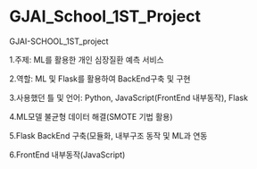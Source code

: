 # GJAI_School_1ST_Project

GJAI-SCHOOL_1ST_project

1.주제: ML를 활용한 개인 심장질환 예측 서비스

2.역할: ML 및 Flask를 활용하여 BackEnd구축 및 구현

3.사용했던 틀 및 언어: Python, JavaScript(FrontEnd 내부동작), Flask

4.ML모델 불균형 데이터 해결(SMOTE 기법 활용)

5.Flask BackEnd 구축(모듈화, 내부구조 동작 및 ML과 연동

6.FrontEnd 내부동작(JavaScript)
